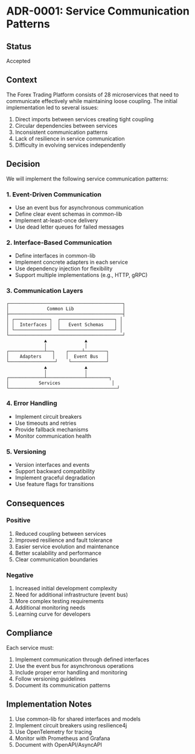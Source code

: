 # ADR-0001: Service Communication Patterns

## Status

Accepted

## Context

The Forex Trading Platform consists of 28 microservices that need to communicate effectively while maintaining loose coupling. The initial implementation led to several issues:

1. Direct imports between services creating tight coupling
2. Circular dependencies between services
3. Inconsistent communication patterns
4. Lack of resilience in service communication
5. Difficulty in evolving services independently

## Decision

We will implement the following service communication patterns:

### 1. Event-Driven Communication
- Use an event bus for asynchronous communication
- Define clear event schemas in common-lib
- Implement at-least-once delivery
- Use dead letter queues for failed messages

### 2. Interface-Based Communication
- Define interfaces in common-lib
- Implement concrete adapters in each service
- Use dependency injection for flexibility
- Support multiple implementations (e.g., HTTP, gRPC)

### 3. Communication Layers
```
┌──────────────────────────────────────────┐
│              Common Lib                  │
├──────────────────────────────────────────┤
│ ┌─────────────┐  ┌────────────────────┐ │
│ │  Interfaces │  │   Event Schemas    │ │
│ └─────────────┘  └────────────────────┘ │
└──────────────────────────────────────────┘
              ▲              ▲
              │              │
┌─────────────┴──┐    ┌─────┴────────┐
│    Adapters    │    │  Event Bus   │
└─────────────────┘    └─────────────┘
              ▲              ▲
              │              │
┌─────────────┴──────────────┴────────┐
│           Services                   │
└────────────────────────────────────────┘
```

### 4. Error Handling
- Implement circuit breakers
- Use timeouts and retries
- Provide fallback mechanisms
- Monitor communication health

### 5. Versioning
- Version interfaces and events
- Support backward compatibility
- Implement graceful degradation
- Use feature flags for transitions

## Consequences

### Positive
1. Reduced coupling between services
2. Improved resilience and fault tolerance
3. Easier service evolution and maintenance
4. Better scalability and performance
5. Clear communication boundaries

### Negative
1. Increased initial development complexity
2. Need for additional infrastructure (event bus)
3. More complex testing requirements
4. Additional monitoring needs
5. Learning curve for developers

## Compliance

Each service must:
1. Implement communication through defined interfaces
2. Use the event bus for asynchronous operations
3. Include proper error handling and monitoring
4. Follow versioning guidelines
5. Document its communication patterns

## Implementation Notes

1. Use common-lib for shared interfaces and models
2. Implement circuit breakers using resilience4j
3. Use OpenTelemetry for tracing
4. Monitor with Prometheus and Grafana
5. Document with OpenAPI/AsyncAPI
